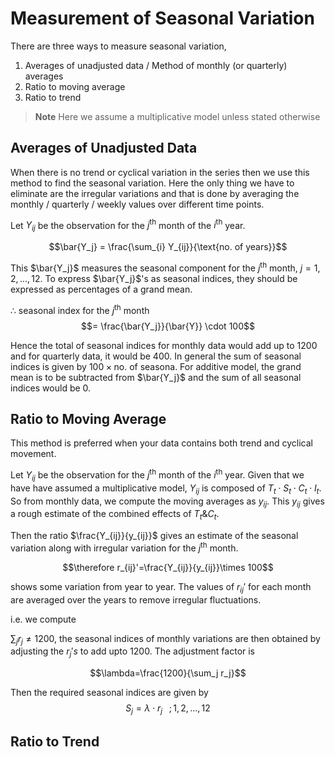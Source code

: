 # Measurement of Seasonal Variation 
There are three ways to measure seasonal variation, 
1. Averages of unadjusted data / Method of monthly (or quarterly) averages
2. Ratio to moving average 
3. Ratio to trend 

> **Note**
> Here we assume a multiplicative model unless stated otherwise 

## Averages of Unadjusted Data
When there is no trend or cyclical variation in the series then we use this method to find the seasonal variation. Here the only thing we have to eliminate are the irregular variations and that is done by averaging the monthly / quarterly / weekly values over different time points. 

Let $Y_{ij}$ be the observation for the $j^{\text{th}}$ month of the $i^{\text{th}}$ year.

$$\bar{Y_j} = \frac{\sum_{i} Y_{ij}}{\text{no. of years}}$$

This $\bar{Y_j}$ measures the seasonal component for the $j^{\text{th}}$ month, $j = 1,2,...,12$. To express $\bar{Y_j}$'s as seasonal indices, they should be expressed as percentages of a grand mean. 

$\therefore$ seasonal index for the $j^{\text{th}}$ month $$= \frac{\bar{Y_j}}{\bar{Y}} \cdot 100$$

Hence the total of seasonal indices for monthly data would add up to $1200$ and for quarterly data, it would be $400$. In general the sum of seasonal indices is given by $100 \times \text{no. of seasona}$. For additive model, the grand mean is to be subtracted from $\bar{Y_j}$ and the sum of all seasonal indices would be $0$.

## Ratio to Moving Average
This method is preferred when your data contains both trend and cyclical movement. 

Let $Y_{ij}$ be the observation for the $j^{\text{th}}$ month of the $i^{\text{th}}$ year. Given that we have have assumed a multiplicative model, $Y_{ij}$ is composed of $T_t\cdot S_t\cdot C_t\cdot I_t$. So from monthly data, we compute the moving averages as $y_{ij}$. This $y_{ij}$ gives a rough estimate of the combined effects of $T_t \& C_t$. 

Then the ratio $\frac{Y_{ij}}{y_{ij}}$ gives an estimate of the seasonal variation along with irregular variation for the $j^{\text{th}}$ month. 

$$\therefore r_{ij}'=\frac{Y_{ij}}{y_{ij}}\times 100$$

shows some variation from year to year. The values of $r_{ij}'$ for each month are averaged over the years to remove irregular fluctuations. 

i.e. we compute 

$\sum_{j}r_{j} \neq 1200$, the seasonal indices of monthly variations are then obtained by adjusting the $r_{j}'s$ to add upto $1200$. The adjustment factor is 

$$\lambda=\frac{1200}{\sum_j r_j}$$

Then the required seasonal indices are given by $$S_j=\lambda \cdot r_j \;\;\; ; 1,2,...,12$$

## Ratio to Trend



